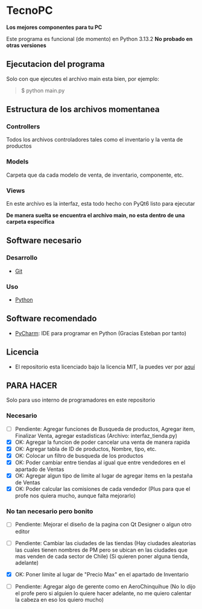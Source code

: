 # TecnoPC

**Los mejores componentes para tu PC**

Este programa es funcional (de momento) en Python 3.13.2  **No probado en otras versiones**

## Ejecutacion del programa

Solo con que ejecutes el archivo main esta bien, por ejemplo:

> $ python main.py

## Estructura de los archivos momentanea

### Controllers

Todos los archivos controladores tales como el inventario y la venta de productos

### Models

Carpeta que da cada modelo de venta, de inventario, componente, etc.

### Views

En este archivo es la interfaz, esta todo hecho con PyQt6 listo para ejecutar

**De manera suelta se encuentra el archivo main, no esta dentro de una carpeta especifica**

## Software necesario

### Desarrollo

* [Git](https://git-scm.com/)

### Uso

* [Python](https://www.python.org/)

## Software recomendado

* [PyCharm](https://www.jetbrains.com/pycharm/): IDE para programar en Python (Gracias Esteban por tanto)

## Licencia

* El repositorio esta licenciado bajo la licencia MIT, la puedes ver por [aquí](https://github.com/Matiti061/TecnoPC/blob/main/LICENSE)

## PARA HACER

Solo para uso interno de programadores en este repositorio

### Necesario

* [ ] Pendiente: Agregar funciones de Busqueda de productos, Agregar item, Finalizar Venta, agregar estadisticas (Archivo: interfaz_tienda.py)
* [X] OK: Agregar la funcion de poder cancelar una venta de manera rapida
* [X] OK: Agregar tabla de ID de productos, Nombre, tipo, etc.
* [X] OK: Colocar un filtro de busqueda de los productos
* [X] OK: Poder cambiar entre tiendas al igual que entre vendedores en el apartado de Ventas
* [X] OK: Agregar algun tipo de limite al lugar de agregar items en la pestaña de Ventas
* [X] OK: Poder calcular las comisiones de cada vendedor (Plus para que el profe nos quiera mucho, aunque falta mejorarlo)

### No tan necesario pero bonito

* [ ] Pendiente: Mejorar el diseño de la pagina con Qt Designer o algun otro editor
* [ ] Pendiente: Cambiar las ciudades de las tiendas (Hay ciudades aleatorias las cuales tienen nombres de PM pero se ubican en las ciudades que mas venden de cada sector de Chile) (Si quieren poner alguna tienda, adelante)
* [X] OK: Poner limite al lugar de "Precio Max" en el apartado de Inventario
* [ ] Pendiente: Agregar algo de gerente como en AeroChinquihue (No lo dijo el profe pero si alguien lo quiere hacer adelante, no me quiero calentar la cabeza en eso los quiero mucho) 






